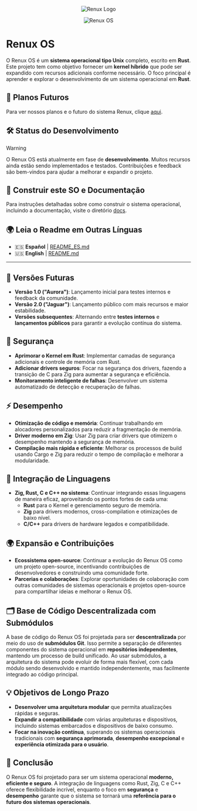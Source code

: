 <p align="center">
  <img src="https://github.com/user-attachments/assets/99a8117c-bd7e-4633-b6bb-3f6ce2c29bcb" alt="Renux Logo">
</p>
<p align="center">
 <img src="https://github.com/user-attachments/assets/9e11d6c0-ac41-42bf-ae24-73bd1c37ab6d" alt="Renux OS">
</p>

# **Renux OS**

O Renux OS é um **sistema operacional tipo Unix** completo, escrito em **Rust**. Este projeto tem como objetivo fornecer um **kernel híbrido** que pode ser expandido com recursos adicionais conforme necessário. O foco principal é aprender e explorar o desenvolvimento de um sistema operacional em **Rust**.

## 🚀 **Planos Futuros**

Para ver nossos planos e o futuro do sistema Renux, clique [aqui](docs/plans/future_plans.md).

## 🛠️ **Status do Desenvolvimento**
> [!WARNING]
> O Renux OS está atualmente em fase de **desenvolvimento**. Muitos recursos ainda estão sendo implementados e testados. Contribuições e feedback são bem-vindos para ajudar a melhorar e expandir o projeto.

## 📝 **Construir este SO e Documentação**
Para instruções detalhadas sobre como construir o sistema operacional, incluindo a documentação, visite o diretório [docs](./docs/docs.md).

## 🌍 **Leia o Readme em Outras Línguas**
- 🇪🇸 **Español** | [README_ES.md](./README_ES.md)
- 🇺🇸 **English** | [README.md](../../README.md)

---

## 🚀 **Versões Futuras**
- **Versão 1.0 ("Aurora")**: Lançamento inicial para testes internos e feedback da comunidade.
- **Versão 2.0 ("Jaguar")**: Lançamento público com mais recursos e maior estabilidade.
- **Versões subsequentes**: Alternando entre **testes internos** e **lançamentos públicos** para garantir a evolução contínua do sistema.

## 🔐 **Segurança**
- **Aprimorar o Kernel em Rust**: Implementar camadas de segurança adicionais e controle de memória com Rust.
- **Adicionar drivers seguros**: Focar na segurança dos drivers, fazendo a transição de C para Zig para aumentar a segurança e eficiência.
- **Monitoramento inteligente de falhas**: Desenvolver um sistema automatizado de detecção e recuperação de falhas.

## ⚡ **Desempenho**
- **Otimização de código e memória**: Continuar trabalhando em alocadores personalizados para reduzir a fragmentação de memória.
- **Driver moderno em Zig**: Usar Zig para criar drivers que otimizem o desempenho mantendo a segurança de memória.
- **Compilação mais rápida e eficiente**: Melhorar os processos de build usando Cargo e Zig para reduzir o tempo de compilação e melhorar a modularidade.


## 🔄 **Integração de Linguagens**
- **Zig, Rust, C e C++ no sistema**: Continuar integrando essas linguagens de maneira eficaz, aproveitando os pontos fortes de cada uma:
  - **Rust** para o Kernel e gerenciamento seguro de memória.
  - **Zig** para drivers modernos, cross-compilation e otimizações de baixo nível.
  - **C/C++** para drivers de hardware legados e compatibilidade.

## 🌍 **Expansão e Contribuições**
- **Ecossistema open-source**: Continuar a evolução do Renux OS como um projeto open-source, incentivando contribuições de desenvolvedores e construindo uma comunidade forte.
- **Parcerias e colaborações**: Explorar oportunidades de colaboração com outras comunidades de sistemas operacionais e projetos open-source para compartilhar ideias e melhorar o Renux OS.

## 🗂️ **Base de Código Descentralizada com Submódulos**
A base de código do Renux OS foi projetada para ser **descentralizada** por meio do uso de **submódulos Git**. Isso permite a separação de diferentes componentes do sistema operacional em **repositórios independentes**, mantendo um processo de build unificado. Ao usar submódulos, a arquitetura do sistema pode evoluir de forma mais flexível, com cada módulo sendo desenvolvido e mantido independentemente, mas facilmente integrado ao código principal.

## 💡 **Objetivos de Longo Prazo**
- **Desenvolver uma arquitetura modular** que permita atualizações rápidas e seguras.
- **Expandir a compatibilidade** com várias arquiteturas e dispositivos, incluindo sistemas embarcados e dispositivos de baixo consumo.
- **Focar na inovação contínua**, superando os sistemas operacionais tradicionais com **segurança aprimorada**, **desempenho excepcional** e **experiência otimizada para o usuário**.

## 🚀 **Conclusão**
O Renux OS foi projetado para ser um sistema operacional **moderno, eficiente e seguro**. A integração de linguagens como Rust, Zig, C e C++ oferece flexibilidade incrível, enquanto o foco em **segurança** e **desempenho** garante que o sistema se tornará uma **referência para o futuro dos sistemas operacionais**.
